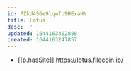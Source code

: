 ```yaml
---
id: PZkd4S6e9lqwfb9HExaHN
title: Lotus
desc: ''
updated: 1644163402888
created: 1644163247857
---
```



- [[p.hasSite]] https://lotus.filecoin.io/
